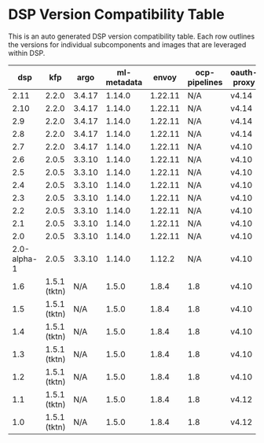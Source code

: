 <!--THIS DOC IS AUTO GENERATED-->
# DSP Version Compatibility Table

This is an auto generated DSP version compatibility table.
Each row outlines the versions for individual subcomponents and images that are leveraged within DSP.

| dsp | kfp | argo | ml-metadata | envoy | ocp-pipelines | oauth-proxy | mariadb-103 | ubi-minimal | ubi-micro | openshift |
|-----|-----|-----|-----|-----|-----|-----|-----|-----|-----|-----|
| 2.11 | 2.2.0 | 3.4.17 | 1.14.0 | 1.22.11 | N/A | v4.14 | 1 | N/A | N/A | 4.15,4.16,4.17 |
| 2.10 | 2.2.0 | 3.4.17 | 1.14.0 | 1.22.11 | N/A | v4.14 | 1 | N/A | N/A | 4.15,4.16,4.17 |
| 2.9 | 2.2.0 | 3.4.17 | 1.14.0 | 1.22.11 | N/A | v4.14 | 1 | N/A | N/A | 4.15,4.16,4.17 |
| 2.8 | 2.2.0 | 3.4.17 | 1.14.0 | 1.22.11 | N/A | v4.14 | 1 | N/A | N/A | 4.15,4.16,4.17 |
| 2.7 | 2.2.0 | 3.4.17 | 1.14.0 | 1.22.11 | N/A | v4.10 | 1 | N/A | N/A | 4.15,4.16,4.17 |
| 2.6 | 2.0.5 | 3.3.10 | 1.14.0 | 1.22.11 | N/A | v4.10 | 1 | N/A | N/A | 4.14,4.15,4.16 |
| 2.5 | 2.0.5 | 3.3.10 | 1.14.0 | 1.22.11 | N/A | v4.10 | 1 | N/A | N/A | 4.14,4.15,4.16 |
| 2.4 | 2.0.5 | 3.3.10 | 1.14.0 | 1.22.11 | N/A | v4.10 | 1 | N/A | N/A | 4.14,4.15,4.16 |
| 2.3 | 2.0.5 | 3.3.10 | 1.14.0 | 1.22.11 | N/A | v4.10 | 1 | N/A | N/A | 4.13,4.14,4.15 |
| 2.2 | 2.0.5 | 3.3.10 | 1.14.0 | 1.22.11 | N/A | v4.10 | 1 | N/A | N/A | 4.13,4.14,4.15 |
| 2.1 | 2.0.5 | 3.3.10 | 1.14.0 | 1.22.11 | N/A | v4.10 | 1 | N/A | N/A | 4.13,4.14,4.15 |
| 2.0 | 2.0.5 | 3.3.10 | 1.14.0 | 1.22.11 | N/A | v4.10 | 1 | N/A | N/A | 4.12,4.13,4.14 |
| 2.0-alpha-1 | 2.0.5 | 3.3.10 | 1.14.0 | 1.12.2 | N/A | v4.10 | 1 | N/A | N/A | 4.12,4.13,4.14 |
| 1.6 | 1.5.1 (tktn) | N/A | 1.5.0 | 1.8.4 | 1.8 | v4.10 | 1 | 8.8 | 8.8 | 4.11,4.12,4.13 |
| 1.5 | 1.5.1 (tktn) | N/A | 1.5.0 | 1.8.4 | 1.8 | v4.10 | 1 | 8.8 | 8.8 | 4.11,4.12,4.13 |
| 1.4 | 1.5.1 (tktn) | N/A | 1.5.0 | 1.8.4 | 1.8 | v4.10 | 1 | 8.8 | 8.8 | 4.11,4.12,4.13 |
| 1.3 | 1.5.1 (tktn) | N/A | 1.5.0 | 1.8.4 | 1.8 | v4.10 | 1 | 8.8 | 8.8 | 4.10,4.11,4.12 |
| 1.2 | 1.5.1 (tktn) | N/A | 1.5.0 | 1.8.4 | 1.8 | v4.10 | 1 | 8.8 | 8.8 | 4.10,4.11,4.12 |
| 1.1 | 1.5.1 (tktn) | N/A | 1.5.0 | 1.8.4 | 1.8 | v4.12 | 1 | 8.8 | 8.8 | 4.10,4.11,4.12 |
| 1.0 | 1.5.1 (tktn) | N/A | 1.5.0 | 1.8.4 | 1.8 | v4.12 | 1 | 8.8 | 8.8 | 4.10,4.11,4.12 |



[ml-metadata]: https://github.com/opendatahub-io/data-science-pipelines/blob/master/third-party/ml-metadata/Dockerfile#L15
[envoy]: https://github.com/opendatahub-io/data-science-pipelines/blob/master/third-party/metadata_envoy/Dockerfile#L15
[oauth-proxy]: https://catalog.redhat.com/software/containers/openshift4/ose-oauth-proxy/5cdb2133bed8bd5717d5ae64?tag=v4.13.0-202307271338.p0.g44af5a3.assembly.stream&push_date=1691493453000
[mariaDB]: https://catalog.redhat.com/software/containers/rhel8/mariadb-103/5ba0acf2d70cc57b0d1d9e78
[ubi-minimal]: https://catalog.redhat.com/software/containers/ubi8/ubi-minimal/5c359a62bed8bd75a2c3fba8?architecture=amd64&tag=8.8
[ubi-micro]: https://catalog.redhat.com/software/containers/ubi8-micro/601a84aadd19c7786c47c8ea?architecture=amd64&tag=8.8

